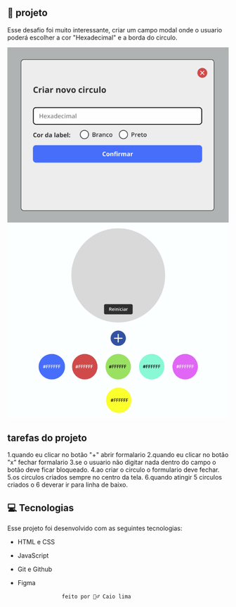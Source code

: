 ## 📘 projeto 

Esse desafio foi muito interessante, criar um campo modal onde o usuario poderá
escolher a cor "Hexadecimal" e a borda do circulo.


<img alt ="Projeto Desafio de Cores 2" src=".github/modal2.PNG">
<img alt ="Projeto Desafio de Cores 2" src=".github/img projeto cores.PNG">

## tarefas do projeto 

1.quando eu clicar no botão "+" abrir formalario
2.quando eu clicar no botão "x" fechar formalario
3.se o usuario não digitar nada dentro do campo o botão
deve ficar bloqueado.
4.ao criar o circulo o formulario deve fechar.
5.os circulos criados sempre no centro da tela.
6.quando atingir 5 circulos criados o 6 deverar ir para linha de baixo.

## 💻 Tecnologias 

Esse projeto foi desenvolvido com as seguintes tecnologias:

- HTML e CSS
- JavaScript
- Git e Github
- Figma



                    feito por 🙋‍♂️ Caio lima 



